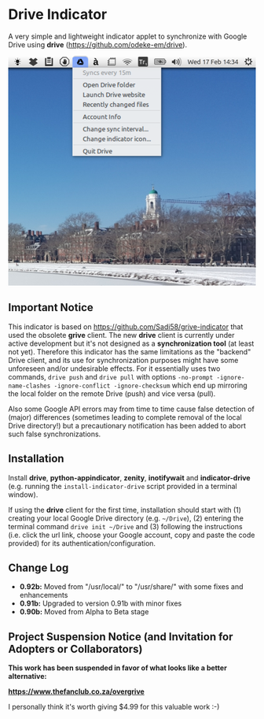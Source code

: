 Drive Indicator
===============

A very simple and lightweight indicator applet to synchronize with Google Drive using **drive** (https://github.com/odeke-em/drive).

![screenshot](indicator-drive-screenshot.png)

Important Notice
----------------------

This indicator is based on https://github.com/Sadi58/grive-indicator that used the obsolete **grive** client. The new **drive** client is currently under active development but it's not designed as a **synchronization tool** (at least not yet). Therefore this indicator has the same limitations as the "backend" Drive client, and its use for synchronization purposes might have some unforeseen and/or undesirable effects. For it essentially uses two commands, `drive push` and `drive pull` with options `-no-prompt -ignore-name-clashes -ignore-conflict -ignore-checksum` which end up mirroring the local folder on the remote Drive (push) and vice versa (pull).

Also some Google API errors may from time to time cause false detection of (major) differences (sometimes leading to complete removal of the local Drive directory!) but a precautionary notification has been added to abort such false synchronizations.

Installation
----------------------

Install **drive**, **python-appindicator**, **zenity**, **inotifywait** and **indicator-drive** (e.g. running the `install-indicator-drive` script provided in a terminal window).

If using the **drive** client for the first time, installation should start with (1) creating your local Google Drive directory (e.g. `~/Drive`), (2) entering the terminal command `drive init ~/Drive` and (3) following the instructions (i.e. click the url link, choose your Google account, copy and paste the code provided) for its authentication/configuration.

Change Log
----------------------

- **0.92b:** Moved from "/usr/local/" to "/usr/share/" with some fixes and enhancements
- **0.91b:** Upgraded to version 0.91b with minor fixes
- **0.90b:** Moved from Alpha to Beta stage

Project Suspension Notice (and Invitation for Adopters or Collaborators)
----------------------

**This work has been suspended in favor of what looks like a better alternative:**

**https://www.thefanclub.co.za/overgrive**

I personally think it's worth giving $4.99 for this valuable work :-)

